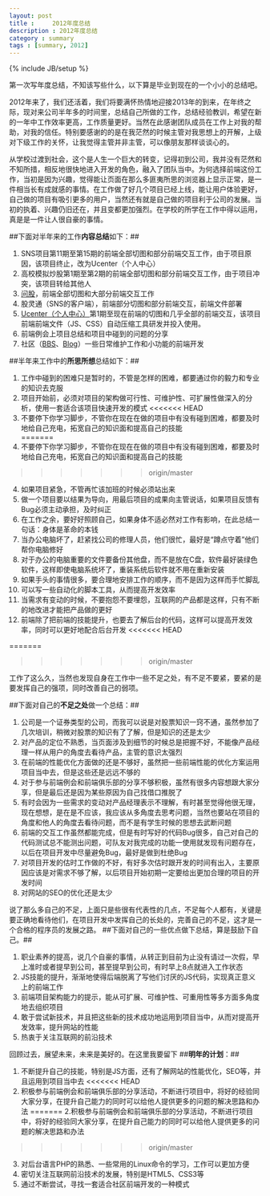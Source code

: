 ```yaml
---
layout: post
title : 	2012年度总结
description : 2012年度总结
category : summary
tags : [summary, 2012]
---
```

{% include JB/setup %}

第一次写年度总结，不知该写些什么，以下算是毕业到现在的一个小小的总结吧。

2012年来了，我们还活着，我们将要满怀热情地迎接2013年的到来，在年终之际，现对来公司半年多的时间里，总结自己所做的工作，总结经验教训，希望在新的一年中工作效率更高，工作质量更好。当然在此感谢团队成员在工作上对我的帮助，对我的信任。特别要感谢的的是在我茫然的时候主管对我思想上的开解，上级对下级工作的关怀，让我觉得主管并非主管，可以像朋友那样谈谈心的。

从学校过渡到社会，这个是人生一个巨大的转变，记得初到公司，我并没有茫然和不知所措，相反地很快地进入开发的角色，融入了团队当中。为何选择前端这份工作，当初是因为兴趣，觉得能让页面在那么多匪夷所思的浏览器上显示正常，是一件相当长有成就感的事情。在工作做了好几个项目已经上线，能让用户体验更好，自己做的项目有吸引更多的用户，当然还有就是自己做的项目利于公司的发展。当初的执着、兴趣仍旧还在，并且变都更加强烈。在学校的所学在工作中得以运用，真是是一件让人很自豪的事情。

##下面对半年来的工作**内容总结**如下：##

1. SNS项目第11期至第15期的前端全部切图和部分前端交互工作，由于项目原因，该项目终止，改为Ucenter（个人中心）
2. 高校模拟炒股第1期至第2期的前端全部切图和部分前端交互工作，由于项目冲突，该项目转给其他人
3. [问股](http://ask.10jqka.com.cn/)，前端全部切图和大部分前端交互工作
4. 股灵通（SNS的客户端），前端部分切图和部分前端交互，前端文件部署
5. [Ucenter（个人中心）](http://t.10jqka.com.cn/127750329)第1期至现在前端的切图和几乎全部的前端交互，该项目前端前端文件（JS、CSS）自动压缩工具研发并投入使用。
6. 前端例会上项目总结和项目中碰到的问题的分享
7. 社区（[BBS](http://bbs.10jqka.com.cn/)、[Blog](http://blog.10jqka.com.cn/)）一些日常维护工作和小功能的前端开发

##半年来工作中的**所思所想**总结如下：##

1. 工作中碰到的困难只是暂时的，不管是怎样的困难，都要通过你的毅力和专业的知识去克服
2. 项目开始前，必须对项目的架构做可行性、可维护性、可扩展性做深入的分析，使用一套适合该项目快速开发的模式 
<<<<<<< HEAD
3. 不要停下你学习脚步，不管你在现在在做的项目中有没有碰到困难，都要及时地给自己充电，拓宽自己的知识面和提高自己的技能  
=======
3. 不要停下你学习脚步，不管你在现在在做的项目中有没有碰到困难，都要及时地给自己充电，拓宽自己的知识面和提高自己的技能
>>>>>>> origin/master
4. 如果项目紧急，不管再忙该加班的时候必须站出来
5. 做一个项目要以结果为导向，用最后项目的成果向主管说话，如果项目反馈有Bug必须主动承担，及时纠正
6. 在工作之余，要好好照顾自己，如果身体不适必然对工作有影响，在此总结一句话：身体是革命的本钱
7. 当办公电脑坏了，赶紧找公司的修理人员，他们很忙，最好是“蹲点守着”他们帮你电脑修好
8. 对于办公的电脑重要的文件要备份其他盘，而不是放在C盘，软件最好装绿色软件，这样即使电脑系统坏了，重装系统后软件就不用在重新安装
9. 如果手头的事情很多，要合理地安排工作的顺序，而不是因为这样而手忙脚乱
10. 可以写一些自动化的脚本工具，从而提高开发效率
11. 当需求有变动的时候，不要抱怨不要埋怨，互联网的产品都是这样，只有不断的地改进才能把产品做的更好
12. 前端除了把前端的技能提升，也要去了解后台的代码，这样可以提高开发效率，同时可以更好地配合后台开发
<<<<<<< HEAD

=======
>>>>>>> origin/master

工作了这么久，当然也发现自身在工作中一些不足之处，有不足不要紧，要紧的是要发挥自己的强项，同时改善自己的弱项。

##下面对自己的**不足之处**做一个总结：##

1. 公司是一个证券类型的公司，而我可以说是对股票知识一窍不通，虽然参加了几次培训，稍微对股票的知识有了了解，但是知识的还是太少
2. 对产品的定位不熟悉，当页面涉及到细节的时候总是把握不好，不能像产品经理一样从用户的角度去看待产品，主管的意识太强烈
3. 在前端的性能优化方面做的还是不够好，虽然把一些前端性能的优化方案运用项目当中去，但是这些还是远远不够的
4. 对于参与前端例会和前端俱乐部的分享不够积极，虽然有很多内容想跟大家分享，但是最后还是因为某些原因为自己找借口推脱了
5. 有时会因为一些需求的变动对产品经理表示不理解，有时甚至觉得他很无理，现在想想，是在是不应该，我应该从多角度去思考问题，当然也要站在项目的角度和他人的角度去看待问题，而不是有学生时候的思想去武断问题
6. 前端的交互工作虽然都能完成，但是有时写好的代码Bug很多，自己对自己的代码测试总不能测出问题，可队友对我完成的功能一使用就发现有问题存在，以后在项目开发中尽量避免Bug，最好是做到杜绝Bug
7. 对项目开发的估时工作做的不好，有好多次估时跟开发的时间有出入，主要原因应该是对需求不够了解，以后项目开始初期一定要给出更加合理的项目的开发时间
8. 对网站的SEO的优化还是太少

说了那么多自己的不足，上面只是些很有代表性的几点，不足每个人都有，关键是要正确地看待他们，在项目开发中发挥自己的长处的，完善自己的不足，这才是一个合格的程序员的发展之路。
##下面对自己的一些优点做下总结，算是鼓励下自己。##

1. 职业素养的提高，说几个自豪的事情，从转正到目前为止没有请过一次假，早上准时或者提早到公司，甚至提早到公司，有时早上8点就进入工作状态
2. JS技能的提升，渐渐地使得后端脱离了写他们讨厌的JS代码，实现真正意义上的前端工作
3. 前端项目架构能力的提示，能从可扩展、可维护性、可重用性等多方面多角度地去组织项目
4. 敢于尝试新技术，并且把这些新的技术成功地运用到项目当中，从而对提高开发效率，提升网站的性能
5. 热衷于关注互联网的前沿技术


回顾过去，展望未来，未来是美好的。在这里我要留下
##**明年的计划**：##

1. 不断提升自己的技能，特别是JS方面，还有了解网站的性能优化，SEO等，并且运用到项目当中去
<<<<<<< HEAD
2. 积极参与前端例会和前端俱乐部的分享活动，不断进行项目中，将好的经验同大家分享，在提升自己能力的同时可以给他人提供更多的问题的解决思路和办法
=======
2.积极参与前端例会和前端俱乐部的分享活动，不断进行项目中，将好的经验同大家分享，在提升自己能力的同时可以给他人提供更多的问题的解决思路和办法
>>>>>>> origin/master
3. 对后台语言PHP的熟悉、一些常用的Linux命令的学习，工作可以更加方便
4. 密切关注互联网前沿技术的发展，特别是HTML5、CSS3等
5. 通过不断尝试，寻找一套适合社区前端开发的一种模式



